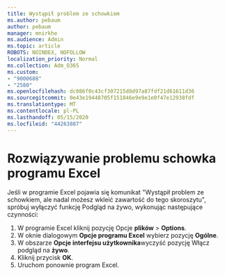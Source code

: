 ```yaml
---
title: Wystąpił problem ze schowkiem
ms.author: pebaum
author: pebaum
manager: mnirkhe
ms.audience: Admin
ms.topic: article
ROBOTS: NOINDEX, NOFOLLOW
localization_priority: Normal
ms.collection: Adm_O365
ms.custom:
- "9000688"
- "2580"
ms.openlocfilehash: dc086f0c43cf307215d8d97a87fdf21d61611d36
ms.sourcegitcommit: 0e43e19448705f151846e9e9e1e0f47e12938fdf
ms.translationtype: MT
ms.contentlocale: pl-PL
ms.lasthandoff: 05/15/2020
ms.locfileid: "44263887"
---
```

# <a name="resolving-excel-clipboard-error"></a>Rozwiązywanie problemu schowka programu Excel

Jeśli w programie Excel pojawia się komunikat "Wystąpił problem ze schowkiem, ale nadal możesz wkleić zawartość do tego skoroszytu", spróbuj wyłączyć funkcję Podgląd na żywo, wykonując następujące czynności:

1. W programie Excel kliknij pozycję Opcje **plików**  >  **Options**.
3. W oknie dialogowym **Opcje programu Excel** wybierz pozycję **Ogólne**.
4. W obszarze **Opcje interfejsu użytkownika**wyczyść pozycję Włącz podgląd na **żywo**.
5. Kliknij przycisk **OK**.
6. Uruchom ponownie program Excel.
